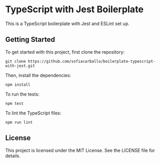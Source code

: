 # TypeScript with Jest Boilerplate

This is a TypeScript boilerplate with Jest and ESLint set up.

## Getting Started

To get started with this project, first clone the repository:

```
git clone https://github.com/sofiacarballo/boilerplate-typescript-with-jest.git
```

Then, install the dependencies:

```
npm install
```

To run the tests:

```
npm test
```

To lint the TypeScript files:

```
npm run lint
```

## License

This project is licensed under the MIT License. See the LICENSE file for details.
